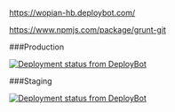 https://wopian-hb.deploybot.com/

https://www.npmjs.com/package/grunt-git

###Production

[![Deployment status from DeployBot](https://wopian-hb.deploybot.com/badge/88313865898261/46786.svg)](http://deploybot.com)

###Staging

[![Deployment status from DeployBot](https://wopian-hb.deploybot.com/badge/34534835944506/46784.svg)](http://deploybot.com)
